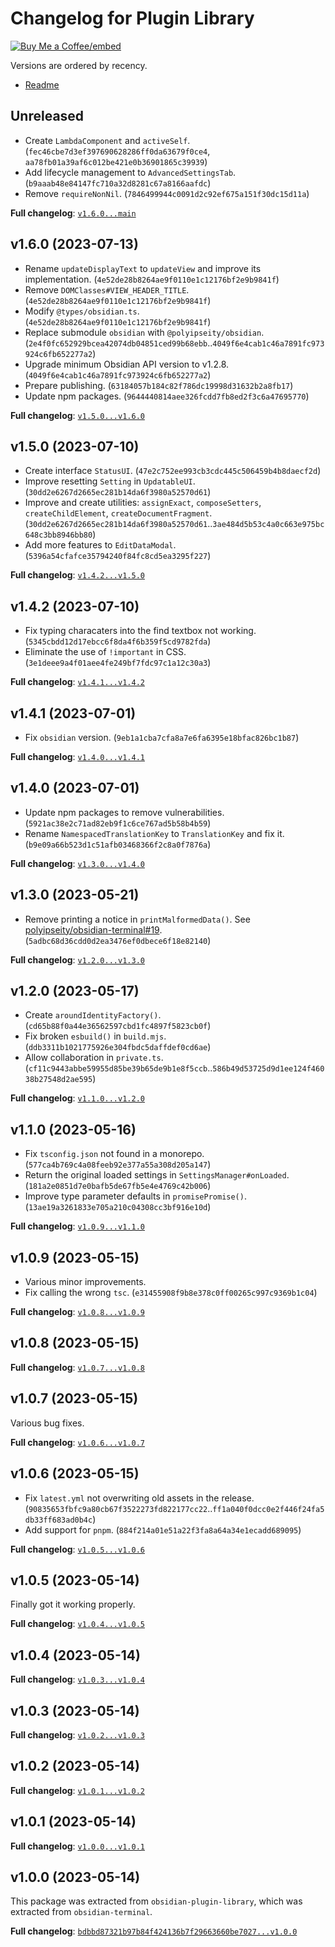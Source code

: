 # Changelog for Plugin Library

[Buy Me a Coffee]: https://buymeacoffee.com/polyipseity
[Buy Me a Coffee/embed]: https://img.buymeacoffee.com/button-api/?text=Buy%20me%20a%20coffee&emoji=&slug=polyipseity&button_colour=40DCA5&font_colour=ffffff&font_family=Lato&outline_colour=000000&coffee_colour=FFDD00
[readme]: https://github.com/polyipseity/obsidian-plugin-library/blob/main/README.md

[![Buy Me a Coffee/embed]][Buy Me a Coffee]

Versions are ordered by recency.

- [Readme]

## Unreleased

- Create `LambdaComponent` and `activeSelf`. (`fec46cbe7d3ef397690628286ff0da63679f0ce4`, `aa78fb01a39af6c012be421e0b36901865c39939`)
- Add lifecycle management to `AdvancedSettingsTab`. (`b9aaab48e84147fc710a32d8281c67a8166aafdc`)
- Remove `requireNonNil`. (`7846499944c0091d2c92ef675a151f30dc15d11a`)

__Full changelog__: [`v1.6.0...main`](https://github.com/polyipseity/obsidian-plugin-library/compare/v1.6.0...main)

## v1.6.0 (2023-07-13)

- Rename `updateDisplayText` to `updateView` and improve its implementation. (`4e52de28b8264ae9f0110e1c12176bf2e9b9841f`)
- Remove `DOMClasses#VIEW_HEADER_TITLE`. (`4e52de28b8264ae9f0110e1c12176bf2e9b9841f`)
- Modify `@types/obsidian.ts`. (`4e52de28b8264ae9f0110e1c12176bf2e9b9841f`)
- Replace submodule `obsidian` with `@polyipseity/obsidian`. (`2e4f0fc652929bcea42074db04851ced99b68ebb`..`4049f6e4cab1c46a7891fc973924c6fb652277a2`)
- Upgrade minimum Obsidian API version to v1.2.8. (`4049f6e4cab1c46a7891fc973924c6fb652277a2`)
- Prepare publishing. (`63184057b184c82f786dc19998d31632b2a8fb17`)
- Update npm packages. (`9644440814aee326fcdd7fb8ed2f3c6a47695770`)

__Full changelog__: [`v1.5.0...v1.6.0`](https://github.com/polyipseity/obsidian-plugin-library/compare/v1.5.0...v1.6.0)

## v1.5.0 (2023-07-10)

- Create interface `StatusUI`. (`47e2c752ee993cb3cdc445c506459b4b8daecf2d`)
- Improve resetting `Setting` in `UpdatableUI`. (`30dd2e6267d2665ec281b14da6f3980a52570d61`)
- Improve and create utilities: `assignExact`, `composeSetters`, `createChildElement`, `createDocumentFragment`. (`30dd2e6267d2665ec281b14da6f3980a52570d61`..`3ae484d5b53c4a0c663e975bc648c3bb8946bb80`)
- Add more features to `EditDataModal`. (`5396a54cfafce35794240f84fc8cd5ea3295f227`)

__Full changelog__: [`v1.4.2...v1.5.0`](https://github.com/polyipseity/obsidian-plugin-library/compare/v1.4.2...v1.5.0)

## v1.4.2 (2023-07-10)

- Fix typing characaters into the find textbox not working. (`5345cbdd12d17ebcc6f8da4f6b359f5cd9782fda`)
- Eliminate the use of `!important` in CSS. (`3e1deee9a4f01aee4fe249bf7fdc97c1a12c30a3`)

__Full changelog__: [`v1.4.1...v1.4.2`](https://github.com/polyipseity/obsidian-plugin-library/compare/v1.4.1...v1.4.2)

## v1.4.1 (2023-07-01)

- Fix `obsidian` version. (`9eb1a1cba7cfa8a7e6fa6395e18bfac826bc1b87`)

__Full changelog__: [`v1.4.0...v1.4.1`](https://github.com/polyipseity/obsidian-plugin-library/compare/v1.4.0...v1.4.1)

## v1.4.0 (2023-07-01)

- Update npm packages to remove vulnerabilities. (`5921ac38e2c71ad82eb9f1c6ce767ad5b58b4b59`)
- Rename `NamespacedTranslationKey` to `TranslationKey` and fix it. (`b9e09a66b523d1c51afb03468366f2c8a0f7876a`)

__Full changelog__: [`v1.3.0...v1.4.0`](https://github.com/polyipseity/obsidian-plugin-library/compare/v1.4.0...main)

## v1.3.0 (2023-05-21)

- Remove printing a notice in `printMalformedData()`. See [polyipseity/obsidian-terminal#19](https://github.com/polyipseity/obsidian-terminal/issues/19). (`5adbc68d36cdd0d2ea3476ef0dbece6f18e82140`)

__Full changelog__: [`v1.2.0...v1.3.0`](https://github.com/polyipseity/obsidian-plugin-library/compare/v1.2.0...v1.3.0)

## v1.2.0 (2023-05-17)

- Create `aroundIdentityFactory()`. (`cd65b88f0a44e36562597cbd1fc4897f5823cb0f`)
- Fix broken `esbuild()` in `build.mjs`. (`ddb3311b1021775926e304fbdc5daffdef0cd6ae`)
- Allow collaboration in `private.ts`. (`cf11c9443abbe59955d85be39b65de9b1e8f5ccb`..`586b49d53725d9d1ee124f46038b27548d2ae595`)

__Full changelog__: [`v1.1.0...v1.2.0`](https://github.com/polyipseity/obsidian-plugin-library/compare/v1.1.0...v1.2.0)

## v1.1.0 (2023-05-16)

- Fix `tsconfig.json` not found in a monorepo. (`577ca4b769c4a08feeb92e377a55a308d205a147`)
- Return the original loaded settings in `SettingsManager#onLoaded`. (`181a2e0851d7e0bafb5de67fb5e4e4769c42b006`)
- Improve type parameter defaults in `promisePromise()`. (`13ae19a3261833e705a210c04308cc3bf916e10d`)

__Full changelog__: [`v1.0.9...v1.1.0`](https://github.com/polyipseity/obsidian-plugin-library/compare/v1.0.9...v1.1.0)

## v1.0.9 (2023-05-15)

- Various minor improvements.
- Fix calling the wrong `tsc`. (`e31455908f9b8e378c0ff00265c997c9369b1c04`)

__Full changelog__: [`v1.0.8...v1.0.9`](https://github.com/polyipseity/obsidian-plugin-library/compare/v1.0.8...v1.0.9)

## v1.0.8 (2023-05-15)

__Full changelog__: [`v1.0.7...v1.0.8`](https://github.com/polyipseity/obsidian-plugin-library/compare/v1.0.7...v1.0.8)

## v1.0.7 (2023-05-15)

Various bug fixes.

__Full changelog__: [`v1.0.6...v1.0.7`](https://github.com/polyipseity/obsidian-plugin-library/compare/v1.0.6...v1.0.7)

## v1.0.6 (2023-05-15)

- Fix `latest.yml` not overwriting old assets in the release. (`90835653fbfc9a80cb67f3522273fd822177cc22`..`ff1a040f0dcc0e2f446f24fa5db33ff683ad0b4c`)
- Add support for `pnpm`. (`884f214a01e51a22f3fa8a64a34e1ecadd689095`)

__Full changelog__: [`v1.0.5...v1.0.6`](https://github.com/polyipseity/obsidian-plugin-library/compare/v1.0.5...v1.0.6)

## v1.0.5 (2023-05-14)

Finally got it working properly.

__Full changelog__: [`v1.0.4...v1.0.5`](https://github.com/polyipseity/obsidian-plugin-library/compare/v1.0.4...v1.0.5)

## v1.0.4 (2023-05-14)

__Full changelog__: [`v1.0.3...v1.0.4`](https://github.com/polyipseity/obsidian-plugin-library/compare/v1.0.3...v1.0.4)

## v1.0.3 (2023-05-14)

__Full changelog__: [`v1.0.2...v1.0.3`](https://github.com/polyipseity/obsidian-plugin-library/compare/v1.0.2...v1.0.3)

## v1.0.2 (2023-05-14)

__Full changelog__: [`v1.0.1...v1.0.2`](https://github.com/polyipseity/obsidian-plugin-library/compare/v1.0.1...v1.0.2)

## v1.0.1 (2023-05-14)

__Full changelog__: [`v1.0.0...v1.0.1`](https://github.com/polyipseity/obsidian-plugin-library/compare/v1.0.0...v1.0.1)

## v1.0.0 (2023-05-14)

This package was extracted from `obsidian-plugin-library`, which was extracted from `obsidian-terminal`.

__Full changelog__: [`bdbbd87321b97b84f424136b7f29663660be7027...v1.0.0`](https://github.com/polyipseity/obsidian-plugin-library/compare/bdbbd87321b97b84f424136b7f29663660be7027...v1.0.0)
